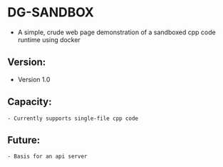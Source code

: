 # DG-SANDBOX
- A simple, crude web page demonstration of a sandboxed cpp code runtime using docker

## Version:
- Version 1.0

## Capacity:
    - Currently supports single-file cpp code

## Future:
    - Basis for an api server
